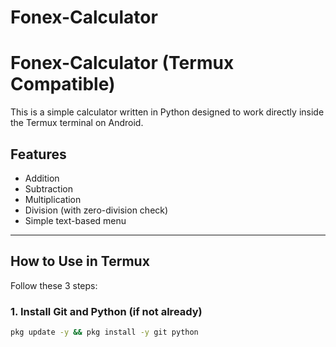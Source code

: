 # Fonex-Calculator
# Fonex-Calculator (Termux Compatible)

This is a simple calculator written in Python designed to work directly inside the Termux terminal on Android.

## Features

- Addition
- Subtraction
- Multiplication
- Division (with zero-division check)
- Simple text-based menu

---

## How to Use in Termux

Follow these 3 steps:

### 1. Install Git and Python (if not already)

```bash
pkg update -y && pkg install -y git python
